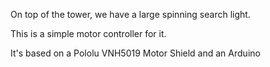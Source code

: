 On top of the tower, we have a large spinning search light.

This is a simple motor controller for it. 

It's based on a Pololu VNH5019 Motor Shield and an Arduino

